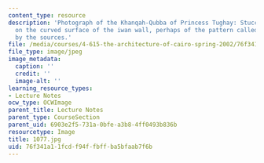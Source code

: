 ```yaml
---
content_type: resource
description: 'Photograph of the Khanqah-Qubba of Princess Tughay: Stucco medallion
  on the curved surface of the iwan wall, perhaps of the pattern called Bukhariyya
  by the sources.'
file: /media/courses/4-615-the-architecture-of-cairo-spring-2002/76f341a11fcdf94ffbffba5bfaab7f6b_1077.jpg
file_type: image/jpeg
image_metadata:
  caption: ''
  credit: ''
  image-alt: ''
learning_resource_types:
- Lecture Notes
ocw_type: OCWImage
parent_title: Lecture Notes
parent_type: CourseSection
parent_uid: 6903e2f5-731a-0bfe-a3b8-4ff0493b836b
resourcetype: Image
title: 1077.jpg
uid: 76f341a1-1fcd-f94f-fbff-ba5bfaab7f6b
---
```

